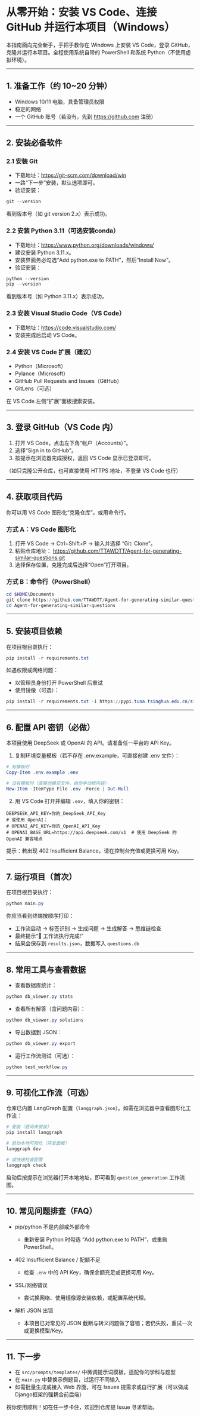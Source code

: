 # 从零开始：安装 VS Code、连接 GitHub 并运行本项目（Windows）

本指南面向完全新手，手把手教你在 Windows 上安装 VS Code，登录 GitHub，克隆并运行本项目。全程使用系统自带的 PowerShell 和系统 Python（不使用虚拟环境）。

---

## 1. 准备工作（约 10~20 分钟）

- Windows 10/11 电脑，具备管理员权限
- 稳定的网络
- 一个 GitHub 账号（若没有，先到 https://github.com 注册）

---

## 2. 安装必备软件

### 2.1 安装 Git
- 下载地址：https://git-scm.com/download/win
- 一路“下一步”安装，默认选项即可。
- 验证安装：

```powershell
git --version
```

看到版本号（如 git version 2.x）表示成功。

### 2.2 安装 Python 3.11（可选安装conda）
- 下载地址：https://www.python.org/downloads/windows/
- 建议安装 Python 3.11.x。
- 安装界面务必勾选“Add python.exe to PATH”，然后“Install Now”。
- 验证安装：

```powershell
python --version
pip --version
```

看到版本号（如 Python 3.11.x）表示成功。

### 2.3 安装 Visual Studio Code（VS Code）
- 下载地址：https://code.visualstudio.com/
- 安装完成后启动 VS Code。

### 2.4 安装 VS Code 扩展（建议）
- Python（Microsoft）
- Pylance（Microsoft）
- GitHub Pull Requests and Issues（GitHub）
- GitLens（可选）

在 VS Code 左侧“扩展”面板搜索安装。

---

## 3. 登录 GitHub（VS Code 内）

1) 打开 VS Code，点击左下角“帐户（Accounts）”。
2) 选择“Sign in to GitHub”。
3) 按提示在浏览器完成授权，返回 VS Code 显示已登录即可。

（如只克隆公开仓库，也可直接使用 HTTPS 地址，不登录 VS Code 也行）

---

## 4. 获取项目代码

你可以用 VS Code 图形化“克隆仓库”，或用命令行。

### 方式 A：VS Code 图形化
1) 打开 VS Code → Ctrl+Shift+P → 输入并选择 “Git: Clone”。
2) 粘贴仓库地址：
   https://github.com/TTAWDTT/Agent-for-generating-similar-questions.git
3) 选择保存位置，克隆完成后选择“Open”打开项目。

### 方式 B：命令行（PowerShell）
```powershell
cd $HOME\Documents
git clone https://github.com/TTAWDTT/Agent-for-generating-similar-questions.git
cd Agent-for-generating-similar-questions
```

---

## 5. 安装项目依赖

在项目根目录执行：

```powershell
pip install -r requirements.txt
```

如遇权限或网络问题：
- 以管理员身份打开 PowerShell 后重试
- 使用镜像（可选）：

```powershell
pip install -r requirements.txt -i https://pypi.tuna.tsinghua.edu.cn/simple
```

---

## 6. 配置 API 密钥（必做）

本项目使用 DeepSeek 或 OpenAI 的 API。请准备任一平台的 API Key。

1) 复制环境变量模板（若不存在 .env.example，可直接创建 .env 文件）：

```powershell
# 有模板时
Copy-Item .env.example .env

# 没有模板时（直接创建空文件，由你手动填内容）
New-Item -ItemType File .env -Force | Out-Null
```

2) 用 VS Code 打开并编辑 `.env`，填入你的密钥：

```
DEEPSEEK_API_KEY=你的_DeepSeek_API_Key
# 或使用 OpenAI：
# OPENAI_API_KEY=你的_OpenAI_API_Key
# OPENAI_BASE_URL=https://api.deepseek.com/v1  # 使用 DeepSeek 的 OpenAI 兼容端点
```

提示：若出现 402 Insufficient Balance，请在控制台充值或更换可用 Key。

---

## 7. 运行项目（首次）

在项目根目录执行：

```powershell
python main.py
```

你应当看到终端按顺序打印：
- 工作流启动 → 标签识别 → 生成问题 → 生成解答 → 思维链检查
- 最终提示“🎉 工作流执行完成!”
- 结果会保存到 `results.json`，数据写入 `questions.db`

---

## 8. 常用工具与查看数据

- 查看数据库统计：

```powershell
python db_viewer.py stats
```

- 查看所有解答（含问题内容）：

```powershell
python db_viewer.py solutions
```

- 导出数据到 JSON：

```powershell
python db_viewer.py export
```

- 运行工作流测试（可选）：

```powershell
python test_workflow.py
```

---

## 9. 可视化工作流（可选）

仓库已内置 LangGraph 配置（`langgraph.json`）。如需在浏览器中查看图形化工作流：

```powershell
# 安装（若尚未安装）
pip install langgraph

# 启动本地可视化（开发面板）
langgraph dev

# 或快速检查配置
langgraph check
```

启动后按提示在浏览器打开本地地址，即可看到 `question_generation` 工作流图。

---

## 10. 常见问题排查（FAQ）

- pip/python 不是内部或外部命令
  - 重新安装 Python 时勾选 “Add python.exe to PATH”，或重启 PowerShell。

- 402 Insufficient Balance / 配额不足
  - 检查 `.env` 中的 API Key，确保余额充足或更换可用 Key。

- SSL/网络错误
  - 尝试换网络、使用镜像源安装依赖，或配置系统代理。

- 解析 JSON 出错
  - 本项目已对常见的 JSON 截断与转义问题做了容错；若仍失败，重试一次或更换模型/Key。

---

## 11. 下一步

- 在 `src/prompts/templates/` 中微调提示词模板，适配你的学科与题型
- 在 `main.py` 中替换示例题目，试运行不同输入
- 如需批量生成或接入 Web 界面，可在 Issues 提需求或自行扩展（可以做成Django框架的强耦合前后端）

祝你使用顺利！如在任一步卡住，欢迎到仓库提 Issue 寻求帮助。
